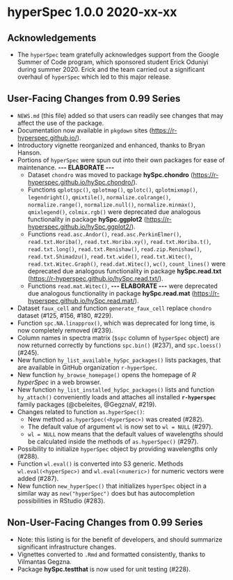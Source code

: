 # hyperSpec 1.0.0 2020-xx-xx

## Acknowledgements

* The `hyperSpec` team gratefully acknowledges support from the Google Summer of Code program, which sponsored student Erick Oduniyi during summer 2020. Erick and the team carried out a significant overhaul of `hyperSpec` which led to this major release.


## User-Facing Changes from 0.99 Series

* `NEWS.md` (this file) added so that users can readily see changes that may affect the use of the package.
* Documentation now available in `pkgdown` sites (https://r-hyperspec.github.io/).
* Introductory vignette reorganized and enhanced, thanks to Bryan Hanson.
* Portions of `hyperSpec` were spun out into their own packages for ease of maintenance. 
**--- ELABORATE ---**
    - Dataset `chondro` was moved to package **hySpc.chondro** (https://r-hyperspec.github.io/hySpc.chondro/).
    - Functions `qplotspc()`, `qplotmap()`, `qplotc()`, `qplotmixmap()`, `legendright()`,  `qmixtile()`, `normalize.colrange()`, `normalize.range()`, `normalize.null()`, `normalize.minmax()`, `qmixlegend()`, `colmix.rgb()` were deprecated due analogous functionality in package **hySpc.ggplot2** (https://r-hyperspec.github.io/hySpc.ggplot2/).
    - Functions `read.asc.Andor()`, `read.asc.PerkinElmer()`, `read.txt.Horiba()`, `read.txt.Horiba.xy()`, `read.txt.Horiba.t()`, `read.txt.long()`, `read.txt.Renishaw()`,  `read.zip.Renishaw()`, `read.txt.Shimadzu()`, `read.txt.wide()`, `read.txt.Witec()`, `read.txt.Witec.Graph()`, `read.dat.Witec()`, `wc()`, `count_lines()` were deprecated due analogous functionality in package **hySpc.read.txt** (https://r-hyperspec.github.io/hySpc.read.txt/).
    - Functions `read.mat.Witec()`, **--- ELABORATE ---**  were deprecated due analogous functionality in package **hySpc.read.mat** (https://r-hyperspec.github.io/hySpc.read.mat/).
* Dataset `faux_cell` and function `generate_faux_cell` replace `chondro` dataset (#125, #156, #180, #229).
* Function `spc.NA.linapprox()`, which was deprecated for long time, is now completely removed (#239).
* Column names in spectra matrix (`$spc` column of `hyperSpec` object) are now returned correctly by functions `spc.bin()` (#237), and `spc.loess()` (#245).
* New function `hy_list_available_hySpc_packages()` lists packages, that are available in GitHub organization `r-hyperSpec`.
* New function `hy_browse_homepage()` opens the homepage of *R hyperSpec* in a web browser.
* New function `hy_list_installed_hySpc_packages()` lists and function `hy_attach()` conveniently loads and attaches all installed **`r-hyperspec`** family packages (@cbeleites, @GegznaV, #219).
* Changes related to function `as.hyperSpec()`:
    - New method `as.hyperSpec(<hyperSpec>)` was created (#282).
    - The default value of argument `wl` is now set to `wl = NULL` (#297).
    - `wl = NULL` now means that the default values of wavelengths should be calculated inside the methods of `as.hyperSpec()` (#297).
* Possibility to initialize `hyperSpec` object by providing wavelengths only (#288).
* Function `wl.eval()` is converted into S3 generic. Methods `wl.eval(<hyperSpec>)` and `wl.eval(<numeric>)` for numeric vectors were added (#287).
* New function `new_hyperSpec()` that initializes `hyperSpec` object in a similar way as `new("hyperSpec")` does but has autocompletion possibilities in RStudio (#283).

## Non-User-Facing Changes from 0.99 Series

* Note: this listing is for the benefit of developers, and should summarize significant infrastructure changes.
* Vignettes converted to `.Rmd` and formatted consistently, thanks to Vilmantas Gegzna.
* Package **hySpc.testthat** is now used for unit testing (#228).
